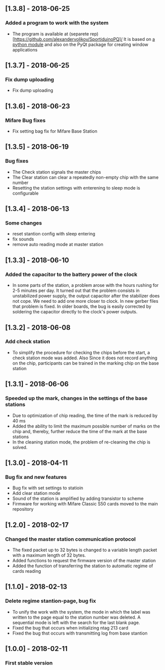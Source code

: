 ## [1.3.8] - 2018-06-25
### Added a program to work with the system
- The program is available at (separete rep)[https://github.com/alexandervolikov/SportiduinoPQ]/ It is
based on [a python module](https://github.com/alexandervolikov/sportiduinoPython) and also on the PyQt package for creating window applications

## [1.3.7] - 2018-06-25
### Fix dump uploading
- Fix dump uploading

## [1.3.6] - 2018-06-23
### Mifare Bug fixes
- Fix setting bag fix for Mifare Base Station

## [1.3.5] - 2018-06-19
### Bug fixes
- The Check station signals the master chips
- The Clear station can clear a repeatedly non-empty chip with the same number
- Resetting the station settings with enterening to sleep mode is configurable

## [1.3.4] - 2018-06-13
### Some changes
- reset stantion config with sleep entering
- fix sounds
- remove auto reading mode at master station

## [1.3.3] - 2018-06-10
### Added the capacitor to the battery power of the clock
- In some parts of the station, a problem arose with the hours rushing for 2-5 minutes per day. It turned out that the problem consists in unstabilized power supply, the output capacitor after the stabilizer does not cope. We need to add one more closer to clock. In new gerber files that problem is fixed. In older boards, the bug is easily corrected by soldering the capacitor directly to the clock's power outputs.

## [1.3.2] - 2018-06-08
### Add check station
- To simplify the procedure for checking the chips before the start, a check station mode was added. Also Since it does not record anything on the chip, participants can be trained in the marking chip on the base station

## [1.3.1] - 2018-06-06
### Speeded up the mark, changes in the settings of the base stations
- Due to optimization of chip reading, the time of the mark is reduced by 40 ms
- Added the ability to limit the maximum possible number of marks on the chip and, thereby, further reduce the time of the mark at the base stations
- In the cleaning station mode, the problem of re-cleaning the chip is solved.

## [1.3.0] - 2018-04-11
### Bug fix and new features
- Bug fix with set settings to statioin
- Add clear station mode
- Sound of the station is amplified by adding transistor to scheme
- Firmware for working with Mifare Classic S50 cards moved to the main repository

## [1.2.0] - 2018-02-17
### Changed the master station communication protocol
- The fixed packet up to 32 bytes is changed to a variable length packet with a maximum length of 32 bytes.
- Added functions to request the firmware version of the master station
- Added the function of transferring the station to automatic regime of cards reading

## [1.1.0] - 2018-02-13
### Delete regime stantion-page, bug fix
- To unify the work with the system, the mode in which the label was written to the page equal to the station number was deleted. A sequential mode is left with the search for the last blank page.
- Fixed the bug that occurs when initializing ntag 213 card
- Fixed the bug thst occurs with transmitting log from base stantion

## [1.0.0] - 2018-02-11
### First stable version